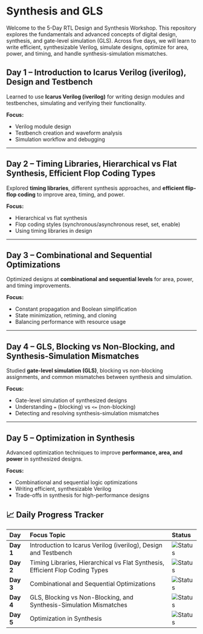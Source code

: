 # Synthesis and GLS
Welcome to the 5-Day RTL Design and Synthesis Workshop. This repository explores the fundamentals and advanced concepts of digital design, synthesis, and gate-level simulation (GLS). Across five days, we will learn to write efficient, synthesizable Verilog, simulate designs, optimize for area, power, and timing, and handle synthesis-simulation mismatches.
## Day 1 – Introduction to Icarus Verilog (iverilog), Design and Testbench

Learned to use **Icarus Verilog (iverilog)** for writing design modules and testbenches, simulating and verifying their functionality.

**Focus:**
- Verilog module design
- Testbench creation and waveform analysis
- Simulation workflow and debugging

---

## Day 2 – Timing Libraries, Hierarchical vs Flat Synthesis, Efficient Flop Coding Types

Explored **timing libraries**, different synthesis approaches, and **efficient flip-flop coding** to improve area, timing, and power.

**Focus:**
- Hierarchical vs flat synthesis
- Flop coding styles (synchronous/asynchronous reset, set, enable)
- Using timing libraries in design

---

## Day 3 – Combinational and Sequential Optimizations

Optimized designs at **combinational and sequential levels** for area, power, and timing improvements.

**Focus:**
- Constant propagation and Boolean simplification
- State minimization, retiming, and cloning
- Balancing performance with resource usage

---

## Day 4 – GLS, Blocking vs Non-Blocking, and Synthesis-Simulation Mismatches

Studied **gate-level simulation (GLS)**, blocking vs non-blocking assignments, and common mismatches between synthesis and simulation.

**Focus:**
- Gate-level simulation of synthesized designs
- Understanding `=` (blocking) vs `<=` (non-blocking)
- Detecting and resolving synthesis-simulation mismatches

---

## Day 5 – Optimization in Synthesis

Advanced optimization techniques to improve **performance, area, and power** in synthesized designs.

**Focus:**
- Combinational and sequential logic optimizations
- Writing efficient, synthesizable Verilog
- Trade-offs in synthesis for high-performance designs

## 📈 Daily Progress Tracker

| Day | Focus Topic | Status |
| :--- | :--- | :--- |
| **Day 1** | Introduction to Icarus Verilog (iverilog), Design and Testbench | ![Status](https://img.shields.io/badge/Status-Complete-brightgreen?style=for-the-badge) |
| **Day 2** | Timing Libraries, Hierarchical vs Flat Synthesis, Efficient Flop Coding Types | ![Status](https://img.shields.io/badge/Status-Complete-brightgreen?style=for-the-badge) |
| **Day 3** | Combinational and Sequential Optimizations | ![Status](https://img.shields.io/badge/Status-Complete-brightgreen?style=for-the-badge) |
| **Day 4** | GLS, Blocking vs Non-Blocking, and Synthesis-Simulation Mismatches | ![Status](https://img.shields.io/badge/Status-Complete-brightgreen?style=for-the-badge)  |
| **Day 5** | Optimization in Synthesis | ![Status](https://img.shields.io/badge/Status-Complete-brightgreen?style=for-the-badge) |

